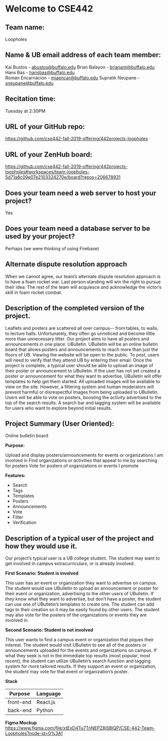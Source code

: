 # Welcome to CSE442

## Team name: 
Loopholes

## Name & UB email address of each team member:
Kai Bustos - abustos@buffalo.edu
Brian Balayon - brianant@buffalo.edu 
Hans Bas - hansbas@buffalo.edu	
Roman Encarnacion - miaencar@buffalo.edu 
Supratik Neupane - sneupane@buffalo.edu 

## Recitation time:
Tuesday at 2:30PM

## URL of your GitHub repo:
https://github.com/cse442-fall-2019-offering/442projects-loopholes

## URL of your ZenHub board:
https://github.com/cse442-fall-2019-offering/442projects-loopholes#workspaces/team-loopholes-5d71a8c09e07e2103324270e/board?repos=206678931

## Does your team need a web server to host your project?
Yes

## Does your team need a database server to be used by your project?
Perhaps (we were thinking of using Firebase)

## Alternate dispute resolution approach
When we cannot agree, our team’s alternate dispute resolution approach is to have a foam rocket war. Last person standing will win the right to pursue their idea. The rest of the team will acquiesce and acknowledge the victor’s skill in foam rocket combat.

## Description of the completed version of the project.
Leaflets and posters are scattered all over campus-- from tables, to walls, to lecture halls. Unfortunately, they often go unnoticed and become little more than unnecessary litter. Our project aims to have all posters and announcements in one place: UBulletin. UBulletin will be an online bulletin board that allows posters and announcements to reach more than just the floors of UB. Viewing the website will be open to the public. To post, users will need to verify that they attend UB by entering their email. Once the project is complete, a typical user should be able to upload an image of their poster or announcement to UBulletin. If the user has not yet created a poster or announcement for what they want to advertise, UBulletin will offer templates to help get them started. All uploaded images will be available to view on the site. However, a filtering system and human moderators will prevent harmful or disrespectful images from being uploaded to UBulletin. Users will be able to vote on posters, boosting the activity advertised to the top of the search results. A search bar and tagging system will be available for users who want to explore beyond initial results. 

## Project Summary (User Oriented):
Online bulletin board

**Purpose:**

Upload and display posters/announcements for events or organizations I am involved in
Find organizations or activities that appeal to me by searching for posters
Vote for posters of organizations or events I promote

**Features:**
- Search
- Tags
- Templates 
- Posters
- Announcements
- Vote
- Filter
- Verification

## Description of a typical user of the project and how they would use it.
Our project’s typical user is a UB college student. The student may want to get involved in campus extracurriculars, or is already involved. 

**First Scenario: Student is involved**

This user has an event or organization they want to advertise on campus. The student would use UBulletin to upload an announcement or poster for their event or organization, advertising to the other users of UBulletin. If they know what they want to advertise, but don’t have a poster, the student can use one of UBulletin’s templates to create one. The student can add tags to their creation so it may be easily found by other users. The student may also vote for the posters of the organizations or events they are involved in.

**Second Scenario: Student is not involved**

This user wants to find a campus event or organization that piques their interest. The student would visit UBulletin to see all of the posters or announcements uploaded for the events and organizations on campus. If what they seek is not in the immediate top results (most popular, most recent), the student can utilize UBulletin’s search function and tagging system for more tailored results. If they support an event or organization, the student may vote for that event or organization’s poster.

**Stack**

| Purpose | Language |
| --- | --- |
| front-end | React.js |
| back-end | Python | 

**Figma Mockup**
https://www.figma.com/file/xtExD4Tu7TnNEPZ8jSBlQP/CSE-442-Team-Loopholes?node-id=0%3A1 

